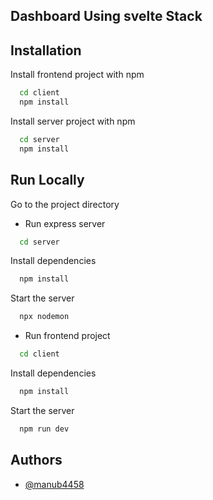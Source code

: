 
## **Dashboard Using svelte Stack**



## **Installation**

Install frontend project with npm

```bash
  cd client
  npm install
```

Install server project with npm

```bash
  cd server
  npm install
```
## **Run Locally**

Go to the project directory


- Run express server

```bash
  cd server
```

Install dependencies

```bash
  npm install
```

Start the server

```bash
  npx nodemon
```

- Run frontend project

```bash
  cd client
```

Install dependencies

```bash
  npm install
```

Start the server

```bash
  npm run dev
```


## **Authors**

- [@manub4458](https://github.com/manub4458)


